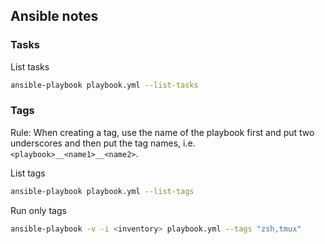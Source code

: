 ## Ansible notes

### Tasks

List tasks

```sh
ansible-playbook playbook.yml --list-tasks
```

### Tags

Rule: When creating a tag, use the name of the playbook first and put two
underscores and then put the tag names, i.e. `<playbook>__<name1>__<name2>`.

List tags

```sh
ansible-playbook playbook.yml --list-tags
```

Run only tags

```sh
ansible-playbook -v -i <inventory> playbook.yml --tags "zsh,tmux"
```
